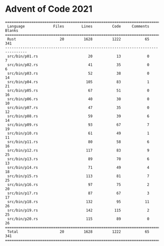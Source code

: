 # Advent of Code 2021

    ================================================================================
     Language             Files        Lines         Code     Comments       Blanks
    ================================================================================
     Rust                    20         1628         1222           65          341
    --------------------------------------------------------------------------------
     src/bin/p01.rs                       20           13            0            7
     src/bin/p02.rs                       41           35            0            6
     src/bin/p03.rs                       52           38            0           14
     src/bin/p04.rs                      105           83            1           21
     src/bin/p05.rs                       67           51            0           16
     src/bin/p06.rs                       40           30            0           10
     src/bin/p07.rs                       47           35            0           12
     src/bin/p08.rs                       59           39            6           14
     src/bin/p09.rs                       93           67            7           19
     src/bin/p10.rs                       61           49            1           11
     src/bin/p11.rs                       80           58            6           16
     src/bin/p12.rs                      117           83            9           25
     src/bin/p13.rs                       89           70            6           13
     src/bin/p14.rs                       71           49            4           18
     src/bin/p15.rs                      113           81            7           25
     src/bin/p16.rs                       97           75            2           20
     src/bin/p17.rs                       87           67            3           17
     src/bin/p18.rs                      132           95           11           26
     src/bin/p19.rs                      142          115            2           25
     src/bin/p20.rs                      115           89            0           26
    ================================================================================
     Total                   20         1628         1222           65          341
    ================================================================================
